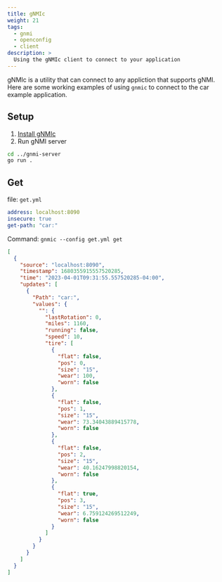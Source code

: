 ```yaml
---
title: gNMIc 
weight: 21
tags:
  - gnmi
  - openconfig
  - client
description: >
  Using the gNMIc client to connect to your application  
---
```


gNMIc is a utility that can connect to any appliction that supports gNMI. Here are some working examples of using `gnmic` to connect to the car example application.

## Setup

1. [Install gNMIc]()
2. Run gNMI server
```bash
cd ../gnmi-server
go run .
```

## Get

file: `get.yml`
```yaml
address: localhost:8090
insecure: true
get-path: "car:"

```

Command: `gnmic --config get.yml get`
```json
[
  {
    "source": "localhost:8090",
    "timestamp": 1680355915557520285,
    "time": "2023-04-01T09:31:55.557520285-04:00",
    "updates": [
      {
        "Path": "car:",
        "values": {
          "": {
            "lastRotation": 0,
            "miles": 1160,
            "running": false,
            "speed": 10,
            "tire": [
              {
                "flat": false,
                "pos": 0,
                "size": "15",
                "wear": 100,
                "worn": false
              },
              {
                "flat": false,
                "pos": 1,
                "size": "15",
                "wear": 73.34043889415778,
                "worn": false
              },
              {
                "flat": false,
                "pos": 2,
                "size": "15",
                "wear": 40.16247998820154,
                "worn": false
              },
              {
                "flat": true,
                "pos": 3,
                "size": "15",
                "wear": 6.759124269512249,
                "worn": false
              }
            ]
          }
        }
      }
    ]
  }
]
```

